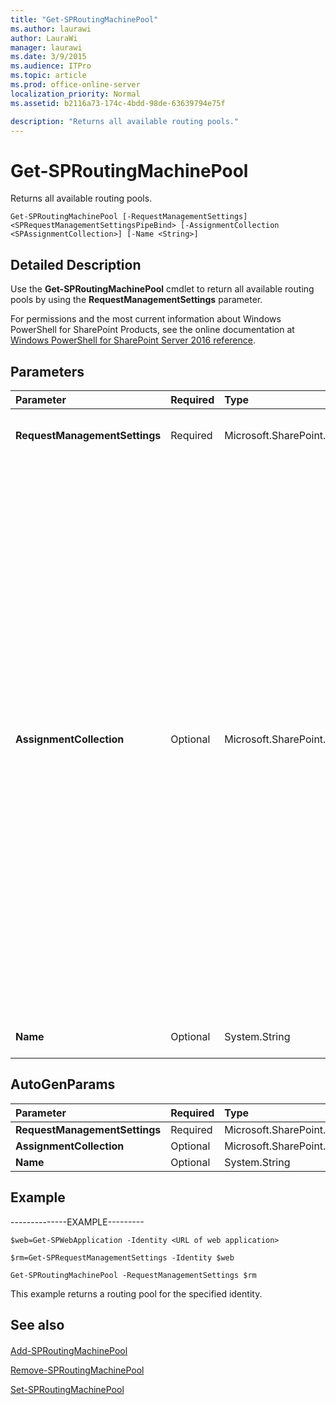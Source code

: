 ```yaml
---
title: "Get-SPRoutingMachinePool"
ms.author: laurawi
author: LauraWi
manager: laurawi
ms.date: 3/9/2015
ms.audience: ITPro
ms.topic: article
ms.prod: office-online-server
localization_priority: Normal
ms.assetid: b2116a73-174c-4bdd-98de-63639794e75f

description: "Returns all available routing pools."
---
```


# Get-SPRoutingMachinePool

Returns all available routing pools.
  
```
Get-SPRoutingMachinePool [-RequestManagementSettings] <SPRequestManagementSettingsPipeBind> [-AssignmentCollection <SPAssignmentCollection>] [-Name <String>]
```

## Detailed Description

Use the **Get-SPRoutingMachinePool** cmdlet to return all available routing pools by using the **RequestManagementSettings** parameter. 
  
For permissions and the most current information about Windows PowerShell for SharePoint Products, see the online documentation at [Windows PowerShell for SharePoint Server 2016 reference](https://go.microsoft.com/fwlink/p/?LinkId=671715).
  
## Parameters

|**Parameter**|**Required**|**Type**|**Description**|
|:-----|:-----|:-----|:-----|
|**RequestManagementSettings** <br/> |Required  <br/> |Microsoft.SharePoint.PowerShell.SPRequestManagementSettingsPipeBind  <br/> |Specifies the name of the request management settings object to return.  <br/> |
|**AssignmentCollection** <br/> |Optional  <br/> |Microsoft.SharePoint.PowerShell.SPAssignmentCollection  <br/> |Manages objects for the purpose of proper disposal. Use of objects, such as **SPWeb** or **SPSite**, can use large amounts of memory and use of these objects in Windows PowerShell scripts requires proper memory management. Using the **SPAssignment** object, you can assign objects to a variable and dispose of the objects after they are needed to free up memory. When **SPWeb**, **SPSite**, or **SPSiteAdministration** objects are used, the objects are automatically disposed of if an assignment collection or the **Global** parameter is not used.  <br/> > [!NOTE]> When the **Global** parameter is used, all objects are contained in the global store. If objects are not immediately used, or disposed of by using the **Stop-SPAssignment** command, an out-of-memory scenario can occur.           |
|**Name** <br/> |Optional  <br/> |System.String  <br/> |Specifies the name of the machine pool to return.  <br/> |
   
## AutoGenParams

|**Parameter**|**Required**|**Type**|**Description**|
|:-----|:-----|:-----|:-----|
|**RequestManagementSettings** <br/> |Required  <br/> |Microsoft.SharePoint.PowerShell.SPRequestManagementSettingsPipeBind  <br/> ||
|**AssignmentCollection** <br/> |Optional  <br/> |Microsoft.SharePoint.PowerShell.SPAssignmentCollection  <br/> ||
|**Name** <br/> |Optional  <br/> |System.String  <br/> ||
   
## Example

--------------EXAMPLE---------
  
```
$web=Get-SPWebApplication -Identity <URL of web application>
```

```
$rm=Get-SPRequestManagementSettings -Identity $web
```

```
Get-SPRoutingMachinePool -RequestManagementSettings $rm
```

This example returns a routing pool for the specified identity.
  
## See also

#### 

[Add-SPRoutingMachinePool](add-sproutingmachinepool.md)
  
[Remove-SPRoutingMachinePool](remove-sproutingmachinepool.md)
  
[Set-SPRoutingMachinePool](set-sproutingmachinepool.md)

